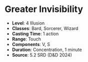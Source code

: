 # Greater Invisibility

- **Level**: 4 Illusion
- **Classes**: Bard, Sorcerer, Wizard
- **Casting Time**: 1 action
- **Range**: Touch
- **Components**: V, S
- **Duration**: Concentration, 1 minute
- **Source**: 5.2 SRD (D&D 2024)



